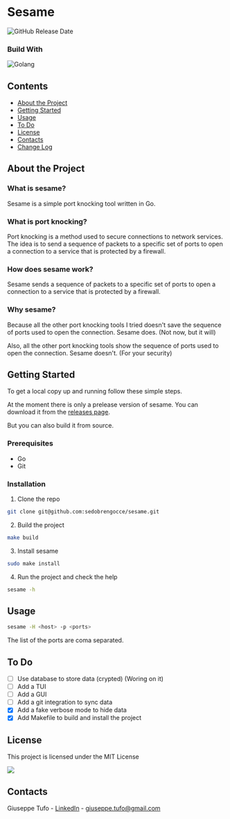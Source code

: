 # Sesame
![GitHub Release Date](https://img.shields.io/github/release-date-pre/sedobrengocce/sesame?style=for-the-badge)

### Build With
![Golang](https://img.shields.io/badge/Golang-gray?style=for-the-badge&logo=go)

## Contents
   - [About the Project](#about-the-project)
   - [Getting Started](#getting-started)
   - [Usage](#usage)
   - [To Do](#to-do)
   - [License](#license)
   - [Contacts](#contacts)
   - [Change Log](https://github.com/seDobrengocce/sesame/blob/main/CHANGELOG/CHANGELOG.md)

## About the Project

### What is sesame?
Sesame is a simple port knocking tool written in Go.

### What is port knocking?
Port knocking is a method used to secure connections to network services. The idea is to send a sequence of packets to a specific set of ports to open a connection to a service that is protected by a firewall.

### How does sesame work?
Sesame sends a sequence of packets to a specific set of ports to open a connection to a service that is protected by a firewall.

### Why sesame?
Because all the other port knocking tools I tried doesn't save the sequence of ports used to open the connection. Sesame does. (Not now, but it will)

Also, all the other port knocking tools show the sequence of ports used to open the connection. Sesame doesn't. (For your security)

## Getting Started
To get a local copy up and running follow these simple steps.

At the moment there is only a prelease version of sesame. You can download it from the [releases page](https://github.com/sedobrengocce/sesame/releases).

But you can also build it from source.

### Prerequisites
- Go
- Git

### Installation
1. Clone the repo
```bash
git clone git@github.com:sedobrengocce/sesame.git
```
2. Build the project
```bash
make build
```
3. Install sesame
``` bash
sudo make install
```
4. Run the project and check the help
```bash
sesame -h
```

## Usage
```bash
sesame -H <host> -p <ports>
```
The list of the ports are coma separated. 

## To Do
- [ ] Use database to store data (crypted) (Woring on it)
- [ ] Add a TUI
- [ ] Add a GUI
- [ ] Add a git integration to sync data
- [X] Add a fake verbose mode to hide data
- [X] Add Makefile to build and install the project

## License
This project is licensed under the MIT License

<a href="https://github.com/sedobrengocce/sesame/blob/main/LICENSE"><img src="https://img.shields.io/github/license/sedobrengocce/sesame?style=for-the-badge"/></a>

## Contacts
Giuseppe Tufo - [LinkedIn](https://www.linkedin.com/in/giuseppe-tufo-3513a224) - giuseppe.tufo@gmail.com
